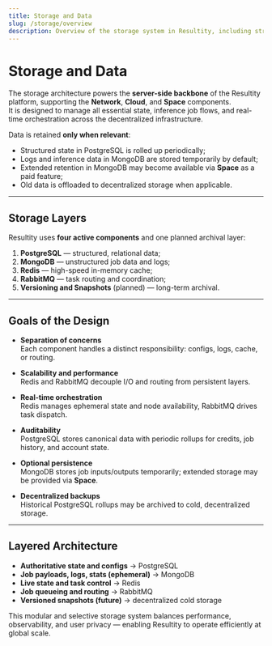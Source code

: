 ```yaml
---
title: Storage and Data
slug: /storage/overview
description: Overview of the storage system in Resultity, including structured and unstructured data layers, cache, and messaging.
---
```


# Storage and Data

The storage architecture powers the **server-side backbone** of the Resultity platform, supporting the **Network**, **Cloud**, and **Space** components.  
It is designed to manage all essential state, inference job flows, and real-time orchestration across the decentralized infrastructure.

Data is retained **only when relevant**:

- Structured state in PostgreSQL is rolled up periodically;
- Logs and inference data in MongoDB are stored temporarily by default;
- Extended retention in MongoDB may become available via **Space** as a paid feature;
- Old data is offloaded to decentralized storage when applicable.

---

## Storage Layers

Resultity uses **four active components** and one planned archival layer:

1. **PostgreSQL** — structured, relational data;
2. **MongoDB** — unstructured job data and logs;
3. **Redis** — high-speed in-memory cache;
4. **RabbitMQ** — task routing and coordination;
5. **Versioning and Snapshots** (planned) — long-term archival.

---

## Goals of the Design

- **Separation of concerns**  
  Each component handles a distinct responsibility: configs, logs, cache, or routing.

- **Scalability and performance**  
  Redis and RabbitMQ decouple I/O and routing from persistent layers.

- **Real-time orchestration**  
  Redis manages ephemeral state and node availability, RabbitMQ drives task dispatch.

- **Auditability**  
  PostgreSQL stores canonical data with periodic rollups for credits, job history, and account state.

- **Optional persistence**  
  MongoDB stores job inputs/outputs temporarily; extended storage may be provided via **Space**.

- **Decentralized backups**  
  Historical PostgreSQL rollups may be archived to cold, decentralized storage.

---

## Layered Architecture

- **Authoritative state and configs** → PostgreSQL  
- **Job payloads, logs, stats (ephemeral)** → MongoDB  
- **Live state and task control** → Redis  
- **Job queueing and routing** → RabbitMQ  
- **Versioned snapshots (future)** → decentralized cold storage

This modular and selective storage system balances performance, observability, and user privacy — enabling Resultity to operate efficiently at global scale.
